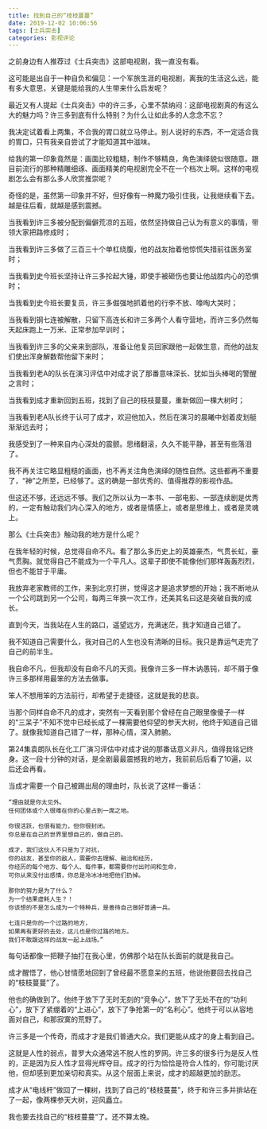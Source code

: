```yaml
---
title: 找到自己的“枝枝蔓蔓”
date: 2019-12-02 10:06:56
tags: [士兵突击]
categories: 影视评论
---
```

之前身边有人推荐过《士兵突击》这部电视剧，我一直没有看。

这可能是出自于一种自负和偏见：一个军旅生涯的电视剧，离我的生活这么远，能有多大意思，关键是能给我的人生带来什么启发呢？ 

最近又有人提起《士兵突击》中的许三多，心里不禁纳闷：这部电视剧真的有这么大的魅力吗？许三多到底有什么特别？为什么让如此多的人念念不忘？

我决定试着看上两集，不合我的胃口就立马停止。别人说好的东西，不一定适合我的胃口，只有我亲自尝试了才能知道其中滋味。

给我的第一印象竟然是：画面比较粗糙，制作不够精良，角色演绎貌似很随意。跟目前流行的那种精雕细琢、画面精美的电视剧完全不在一个档次上啊。这样的电视剧怎么会有那么多人欣赏推崇呢？

奇怪的是，虽然第一印象并不好，但好像有一种魔力吸引住我，让我继续看下去。越是往后看，就越是感到震撼。

当我看到许三多被分配到偏僻荒凉的五班，依然坚持做自己认为有意义的事情，带领大家把路修成时；

当我看到许三多做了三百三十个单杠绕腹，他的战友抬着他惊慌失措前往医务室时；

当我看到史今班长坚持让许三多抡起大锤，即使手被砸伤也要让他战胜内心的恐惧时；

当我看到史今班长要复员，许三多倔强地抓着他的行李不放、嚎啕大哭时；

当我看到钢七连被解散，只留下高连长和许三多两个人看守营地，而许三多仍然每天起床跑上一万米、正常参加早训时；

当我看到许三多的父亲来到部队，准备让他复员回家跟他一起做生意，而他的战友们使出浑身解数帮他留下来时；

当我看到老A的队长在演习评估中对成才说了那番意味深长、犹如当头棒喝的警醒之言时；

当我看到成才重新回到五班，找到了自己的枝枝蔓蔓，重新做回一棵大树时；

当我看到老A队长终于认可了成才，欢迎他加入，然后在演习的晨曦中划着皮划艇渐渐远去时；

我感受到了一种来自内心深处的震颤。思绪翻滚，久久不能平静，甚至有些落泪了。

我不再关注它略显粗糙的画面，也不再关注角色演绎的随性自然。这些都再不重要了，“神”之所至，已经够了。这的确是一部优秀的、值得推荐的影视作品。

但这还不够，还远远不够。我们之所以认为一本书、一部电影、一部连续剧是优秀的，一定有触动我们内心深入的地方，或者是情感上，或者是思维上，或者是灵魂上。

那么《士兵突击》触动我的地方是什么呢？

在我年轻的时候，总觉得自命不凡。看了那么多历史上的英雄豪杰，气贯长虹，豪气贯胸。就觉得自己不能成为一个平凡人。这辈子即使不能像他们那样轰轰烈烈，但也不能甘于平庸。

我放弃老家教师的工作，来到北京打拼，觉得这才是追求梦想的开始；我不断地从一个公司跳到另一个公司，每两三年换一次工作，还美其名曰这是突破自我的成长。

直到今天，当我站在人生的路口，遥望远方，充满迷茫，我才知道自己错了。

我不知道自己需要什么，我对自己的人生也没有清晰的目标。我只是靠运气走完了自己的前半生。

我自命不凡，但我却没有自命不凡的天资。我像许三多一样木讷愚钝，却不屑于像许三多那样用最笨的方法去做事。

笨人不想用笨的方法前行，却希望于走捷径，这就是我的悲哀。

当那个同样自命不凡的成才，突然有一天看到那个曾经在自己眼里像傻子一样的“三呆子”不知不觉中已经长成了一棵需要他仰望的参天大树，他终于知道自己错了。就像我知道自己错了一样，那种心情，深入肺腑。

第24集袁朗队长在化工厂演习评估中对成才说的那番话意义非凡，值得我铭记终身。这一段十分钟的对话，是全剧最最震撼我的地方，我前前后后看了10遍，以后还会再看。

当成才需要一个自己被踢出局的理由时，队长说了这样一番话：

```
“理由就是你太见外。
任何团体或个人很难在你的心里占到一席之地。

你很活跃，也很有能力，但你很封闭。
你总是在自己的世界里想自己的，做自己的。

成才，我们这伙人不只是为了对抗，
你的战友，甚至你的敌人，需要你去理解、融洽和经历，
你经历的每个地方、每个人、每件事，都需要你付出时间和生命，
可你从来没付出感情，你总是冷冰冰地把他们扔掉。

那你的努力是为了什么？
为一个结果虚耗人生？！
你该想的不是怎么成为一个特种兵，是善待自己做好普通一兵。

七连只是你的一个过路的地方，
如果再有更好的去处，这儿也是你过路的地方。
我们不敢跟这样的战友一起上战场。”
```

每句话都像一把鞭子抽打在我心里，仿佛那个站在队长面前的就是我自己。

成才醒悟了，他心甘情愿地回到了曾经最不愿意呆的五班，他说他要回去找自己的“枝枝蔓蔓”了。

他也的确做到了。他终于放下了无时无刻的“竞争心”，放下了无处不在的“功利心”，放下了紧绷着的“上进心”，放下了争抢第一的“名利心”。他终于可以从容地面对自己，和那寂寞的荒野了。

许三多是一个传奇，而成才才是我们普通大众。我们更能从成才的身上看到自己。

这就是人性的弱点，普罗大众通常逃不脱人性的罗网。许三多的很多行为是反人性的，正是因为反人性才显得光辉夺目。成才的行为恰恰是符合人性的，你可能讨厌他，但却感到更加亲切和真实。从这个层面上来说，成才的超越更加的励志。

成才从“电线杆”做回了一棵树，找到了自己的“枝枝蔓蔓”，终于和许三多并排站在了一起，像两棵参天大树，迎风矗立。

我也要去找自己的“枝枝蔓蔓”了。还不算太晚。
